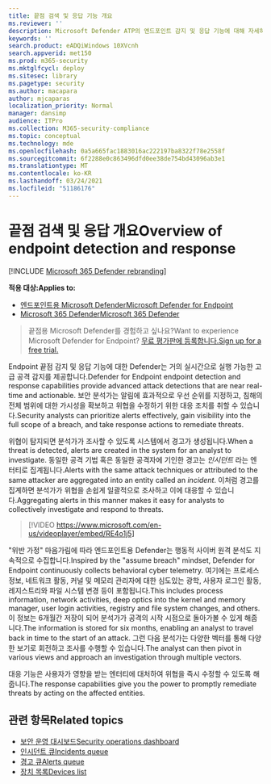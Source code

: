 ```yaml
---
title: 끝점 검색 및 응답 기능 개요
ms.reviewer: ''
description: Microsoft Defender ATP의 엔드포인트 감지 및 응답 기능에 대해 자세히 알아보시고
keywords: ''
search.product: eADQiWindows 10XVcnh
search.appverid: met150
ms.prod: m365-security
ms.mktglfcycl: deploy
ms.sitesec: library
ms.pagetype: security
ms.author: macapara
author: mjcaparas
localization_priority: Normal
manager: dansimp
audience: ITPro
ms.collection: M365-security-compliance
ms.topic: conceptual
ms.technology: mde
ms.openlocfilehash: 0a5a665fac1883016ac222197ba8322f78e2558f
ms.sourcegitcommit: 6f2288e0c863496dfd0ee38de754bd43096ab3e1
ms.translationtype: MT
ms.contentlocale: ko-KR
ms.lasthandoff: 03/24/2021
ms.locfileid: "51186176"
---
```

# <a name="overview-of-endpoint-detection-and-response"></a><span data-ttu-id="f36fc-103">끝점 검색 및 응답 개요</span><span class="sxs-lookup"><span data-stu-id="f36fc-103">Overview of endpoint detection and response</span></span>

[!INCLUDE [Microsoft 365 Defender rebranding](../../includes/microsoft-defender.md)]


<span data-ttu-id="f36fc-104">**적용 대상:**</span><span class="sxs-lookup"><span data-stu-id="f36fc-104">**Applies to:**</span></span>
- [<span data-ttu-id="f36fc-105">엔드포인트용 Microsoft Defender</span><span class="sxs-lookup"><span data-stu-id="f36fc-105">Microsoft Defender for Endpoint</span></span>](https://go.microsoft.com/fwlink/p/?linkid=2154037)
- [<span data-ttu-id="f36fc-106">Microsoft 365 Defender</span><span class="sxs-lookup"><span data-stu-id="f36fc-106">Microsoft 365 Defender</span></span>](https://go.microsoft.com/fwlink/?linkid=2118804)

> <span data-ttu-id="f36fc-107">끝점용 Microsoft Defender를 경험하고 싶나요?</span><span class="sxs-lookup"><span data-stu-id="f36fc-107">Want to experience Microsoft Defender for Endpoint?</span></span> [<span data-ttu-id="f36fc-108">무료 평가판에 등록합니다.</span><span class="sxs-lookup"><span data-stu-id="f36fc-108">Sign up for a free trial.</span></span>](https://www.microsoft.com/microsoft-365/windows/microsoft-defender-atp?ocid=docs-wdatp-exposedapis-abovefoldlink)

<span data-ttu-id="f36fc-109">Endpoint 끝점 감지 및 응답 기능에 대한 Defender는 거의 실시간으로 실행 가능한 고급 공격 감지를 제공합니다.</span><span class="sxs-lookup"><span data-stu-id="f36fc-109">Defender for Endpoint endpoint detection and response capabilities provide advanced attack detections that are near real-time and actionable.</span></span> <span data-ttu-id="f36fc-110">보안 분석가는 알림에 효과적으로 우선 순위를 지정하고, 침해의 전체 범위에 대한 가시성을 확보하고 위협을 수정하기 위한 대응 조치를 취할 수 있습니다.</span><span class="sxs-lookup"><span data-stu-id="f36fc-110">Security analysts can prioritize alerts effectively, gain visibility into the full scope of a breach, and take response actions to remediate threats.</span></span>

<span data-ttu-id="f36fc-111">위협이 탐지되면 분석가가 조사할 수 있도록 시스템에서 경고가 생성됩니다.</span><span class="sxs-lookup"><span data-stu-id="f36fc-111">When a threat is detected, alerts are created in the system for an analyst to investigate.</span></span> <span data-ttu-id="f36fc-112">동일한 공격 기법 혹은 동일한 공격자에 기인한 경고는 _인시던트_ 라는 엔터티로 집계됩니다.</span><span class="sxs-lookup"><span data-stu-id="f36fc-112">Alerts with the same attack techniques or attributed to the same attacker are aggregated into an entity called an _incident_.</span></span> <span data-ttu-id="f36fc-113">이처럼 경고를 집계하면 분석가가 위협을 손쉽게 일괄적으로 조사하고 이에 대응할 수 있습니다.</span><span class="sxs-lookup"><span data-stu-id="f36fc-113">Aggregating alerts in this manner makes it easy for analysts to collectively investigate and respond to threats.</span></span>

>[!VIDEO https://www.microsoft.com/en-us/videoplayer/embed/RE4o1j5]

<span data-ttu-id="f36fc-114">"위반 가정" 마음가림에 따라 엔드포인트용 Defender는 행동적 사이버 원격 분석도 지속적으로 수집합니다.</span><span class="sxs-lookup"><span data-stu-id="f36fc-114">Inspired by the "assume breach" mindset, Defender for Endpoint continuously collects behavioral cyber telemetry.</span></span> <span data-ttu-id="f36fc-115">여기에는 프로세스 정보, 네트워크 활동, 커널 및 메모리 관리자에 대한 심도있는 광학, 사용자 로그인 활동, 레지스트리와 파일 시스템 변경 등이 포함됩니다.</span><span class="sxs-lookup"><span data-stu-id="f36fc-115">This includes process information, network activities, deep optics into the kernel and memory manager, user login activities, registry and file system changes, and others.</span></span> <span data-ttu-id="f36fc-116">이 정보는 6개월간 저장이 되어 분석가가 공격의 시작 시점으로 돌아가볼 수 있게 해줍니다.</span><span class="sxs-lookup"><span data-stu-id="f36fc-116">The information is stored for six months, enabling an analyst to travel back in time to the start of an attack.</span></span> <span data-ttu-id="f36fc-117">그런 다음 분석가는 다양한 벡터를 통해 다양한 보기로 회전하고 조사를 수행할 수 있습니다.</span><span class="sxs-lookup"><span data-stu-id="f36fc-117">The analyst can then pivot in various views and approach an investigation through multiple vectors.</span></span>

<span data-ttu-id="f36fc-118">대응 기능은 사용자가 영향을 받는 엔터티에 대처하여 위협을 즉시 수정할 수 있도록 해줍니다.</span><span class="sxs-lookup"><span data-stu-id="f36fc-118">The response capabilities give you the power to promptly remediate threats by acting on the affected entities.</span></span>


## <a name="related-topics"></a><span data-ttu-id="f36fc-119">관련 항목</span><span class="sxs-lookup"><span data-stu-id="f36fc-119">Related topics</span></span>
- [<span data-ttu-id="f36fc-120">보안 운영 대시보드</span><span class="sxs-lookup"><span data-stu-id="f36fc-120">Security operations dashboard</span></span>](security-operations-dashboard.md)
- [<span data-ttu-id="f36fc-121">인시던트 큐</span><span class="sxs-lookup"><span data-stu-id="f36fc-121">Incidents queue</span></span>](view-incidents-queue.md)
- [<span data-ttu-id="f36fc-122">경고 큐</span><span class="sxs-lookup"><span data-stu-id="f36fc-122">Alerts queue</span></span>](alerts-queue.md)
- [<span data-ttu-id="f36fc-123">장치 목록</span><span class="sxs-lookup"><span data-stu-id="f36fc-123">Devices list</span></span>](machines-view-overview.md)

